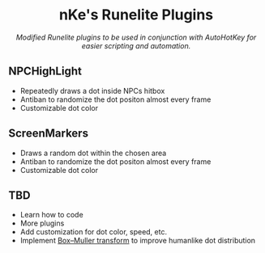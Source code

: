 <div align="center">
  <h1>nKe's Runelite Plugins</h1>
  <p>
    <i>Modified Runelite plugins to be used in conjunction with AutoHotKey for easier scripting and automation.</i>
  </p>
</div>

## NPCHighLight
- Repeatedly draws a dot inside NPCs hitbox
- Antiban to randomize the dot positon almost every frame
- Customizable dot color

## ScreenMarkers
- Draws a random dot within the chosen area
- Antiban to randomize the dot positon almost every frame
- Customizable dot color

## TBD
- Learn how to code
- More plugins
- Add customization for dot color, speed, etc.
- Implement <a target="_blank" href="https://en.wikipedia.org/wiki/Box%E2%80%93Muller_transform">Box–Muller transform</a> to improve humanlike dot distribution
